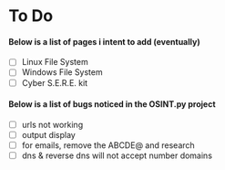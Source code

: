 #  To Do

#### Below is a list of pages i intent to add (eventually)
- [ ] Linux File System
- [ ] Windows File System
- [ ] Cyber S.E.R.E. kit 

#### Below is a list of bugs noticed in the OSINT.py project
- [ ] urls not working 
- [ ] output display
- [ ] for emails, remove the ABCDE@ and research
- [ ] dns & reverse dns will not accept number domains